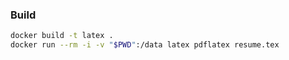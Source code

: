  
### Build  

```sh
docker build -t latex .
docker run --rm -i -v "$PWD":/data latex pdflatex resume.tex
```
 
